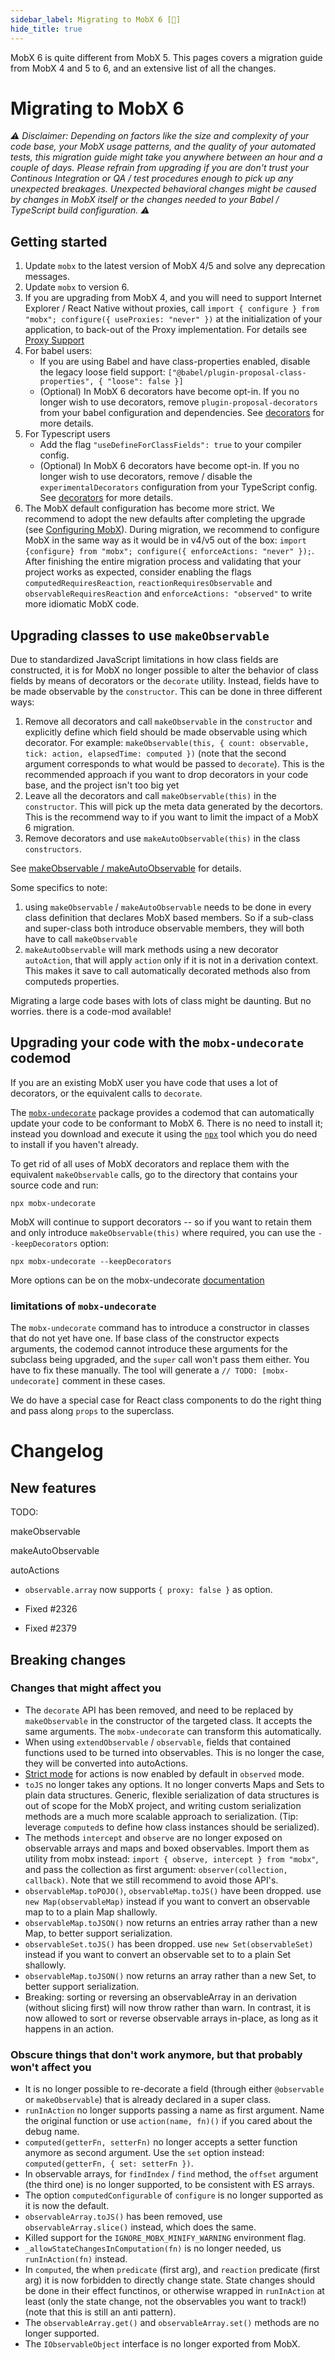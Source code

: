 ```yaml
---
sidebar_label: Migrating to MobX 6 [🚀]
hide_title: true
---
```


<script async type="text/javascript" src="//cdn.carbonads.com/carbon.js?serve=CEBD4KQ7&placement=mobxjsorg" id="_carbonads_js"></script>

MobX 6 is quite different from MobX 5. This pages covers a migration guide from MobX 4 and 5 to 6, and an extensive list of all the changes.

# Migrating to MobX 6

_⚠️ Disclaimer: Depending on factors like the size and complexity of your code base, your MobX usage patterns, and the quality of your automated tests, this migration guide might take you anywhere between an hour and a couple of days. Please refrain from upgrading if you are don't trust your Continous Integration or QA / test procedures enough to pick up any unexpected breakages. Unexpected behavioral changes might be caused by changes in MobX itself or the changes needed to your Babel / TypeScript build configuration. ⚠️_

## Getting started

1. Update `mobx` to the latest version of MobX 4/5 and solve any deprecation messages.
2. Update `mobx` to version 6.
3. If you are upgrading from MobX 4, and you will need to support Internet Explorer / React Native without proxies, call `import { configure } from "mobx"; configure({ useProxies: "never" })` at the initialization of your application, to back-out of the Proxy implementation. For details see [Proxy Support](../refguide/configure.md#proxy-support)
4. For babel users:
    - If you are using Babel and have class-properties enabled, disable the legacy loose field support: `["@babel/plugin-proposal-class-properties", { "loose": false }]`
    - (Optional) In MobX 6 decorators have become opt-in. If you no longer wish to use decorators, remove `plugin-proposal-decorators` from your babel configuration and dependencies. See [decorators](../best/decorators.md) for more details.
5. For Typescript users
    - Add the flag `"useDefineForClassFields": true` to your compiler config.
    - (Optional) In MobX 6 decorators have become opt-in. If you no longer wish to use decorators, remove / disable the `experimentalDecorators` configuration from your TypeScript config. See [decorators](../best/decorators.md) for more details.
6. The MobX default configuration has become more strict. We recommend to adopt the new defaults after completing the upgrade (see [Configuring MobX](../refguide/configure.md)). During migration, we recommend to configure MobX in the same way as it would be in v4/v5 out of the box: `import {configure} from "mobx"; configure({ enforceActions: "never" });`. After finishing the entire migration process and validating that your project works as expected, consider enabling the flags `computedRequiresReaction`, `reactionRequiresObservable` and `observableRequiresReaction` and `enforceActions: "observed"` to write more idiomatic MobX code.

## Upgrading classes to use `makeObservable`

Due to standardized JavaScript limitations in how class fields are constructed, it is for MobX no longer possible to alter the behavior of class fields by means of decorators or the `decorate` utility. Instead, fields have to be made observable by the `constructor`. This can be done in three different ways:

1. Remove all decorators and call `makeObservable` in the `constructor` and explicitly define which field should be made observable using which decorator. For example: `makeObservable(this, { count: observable, tick: action, elapsedTime: computed })` (note that the second argument corresponds to what would be passed to `decorate`). This is the recommended approach if you want to drop decorators in your code base, and the project isn't too big yet
2. Leave all the decorators and call `makeObservable(this)` in the `constructor`. This will pick up the meta data generated by the decortors. This is the recommend way to if you want to limit the impact of a MobX 6 migration.
3. Remove decorators and use `makeAutoObservable(this)` in the class `constructors`.

See [makeObservable / makeAutoObservable](../refguide/observable.md) for details.

Some specifics to note:

1. using `makeObservable` / `makeAutoObservable` needs to be done in every class definition that declares MobX based members. So if a sub-class and super-class both introduce observable members, they will both have to call `makeObservable`
2. `makeAutoObservable` will mark methods using a new decorator `autoAction`, that will apply `action` only if it is not in a derivation context. This makes it save to call automatically decorated methods also from computeds properties.

Migrating a large code bases with lots of class might be daunting. But no worries. there is a code-mod available!

## Upgrading your code with the `mobx-undecorate` codemod

If you are an existing MobX user you have code that uses a lot of decorators, or the equivalent calls to `decorate`.

The [`mobx-undecorate`](https://www.npmjs.com/package/mobx-undecorate) package provides a codemod that can automatically update your code to be conformant to MobX 6. There is no need to install it; instead you download and execute it using the [`npx`](https://www.npmjs.com/package/npx) tool which you do need to install if you haven't already.

To get rid of all uses of MobX decorators and replace them with the equivalent `makeObservable` calls, go to the directory that contains your source code and run:

```shell
npx mobx-undecorate
```

MobX will continue to support decorators -- so if you want to retain them
and only introduce `makeObservable(this)` where required, you can use the `--keepDecorators` option:

```shell
npx mobx-undecorate --keepDecorators
```

More options can be on the mobx-undecorate [documentation](https://www.npmjs.com/package/mobx-undecorate)

### limitations of `mobx-undecorate`

The `mobx-undecorate` command has to introduce a constructor in classes that do not yet have one. If base class of the constructor expects arguments, the codemod cannot introduce these arguments for the subclass being upgraded, and the `super` call won't pass them either. You have to fix these manually.
The tool will generate a `// TODO: [mobx-undecorate]` comment in these cases.

We do have a special case for React class components to do the right thing and
pass along `props` to the superclass.

# Changelog

## New features

TODO:

makeObservable

makeAutoObservable

autoActions

-   `observable.array` now supports `{ proxy: false }` as option.

-   Fixed #2326
-   Fixed #2379

## Breaking changes

### Changes that might affect you

-   The `decorate` API has been removed, and need to be replaced by `makeObservable` in the constructor of the targeted class. It accepts the same arguments. The `mobx-undecorate` can transform this automatically.
-   When using `extendObservable` / `observable`, fields that contained functions used to be turned into observables. This is no longer the case, they will be converted into autoActions.
-   [Strict mode](../refguide/configure.md#enforceActions) for actions is now enabled by default in `observed` mode.
-   `toJS` no longer takes any options. It no longer converts Maps and Sets to plain data structures. Generic, flexible serialization of data structures is out of scope for the MobX project, and writing custom serialization methods are a much more scalable approach to serialization. (Tip: leverage `computed`s to define how class instances should be serialized).
-   The methods `intercept` and `observe` are no longer exposed on observable arrays and maps and boxed observables. Import them as utility from mobx instead: `import { observe, intercept } from "mobx"`, and pass the collection as first argument: `observer(collection, callback)`. Note that we still recommend to avoid those API's.
-   `observableMap.toPOJO()`, `observableMap.toJS()` have been dropped. use `new Map(observableMap)` instead if you want to convert an observable map to to a plain Map shallowly.
-   `observableMap.toJSON()` now returns an entries array rather than a new Map, to better support serialization.
-   `observableSet.toJS()` has been dropped. use `new Set(observableSet)` instead if you want to convert an observable set to to a plain Set shallowly.
-   `observableMap.toJSON()` now returns an array rather than a new Set, to better support serialization.
-   Breaking: sorting or reversing an observableArray in an derivation (without slicing first) will now throw rather than warn. In contrast, it is now allowed to sort or reverse observable arrays in-place, as long as it happens in an action.

### Obscure things that don't work anymore, but that probably won't affect you

-   It is no longer possible to re-decorate a field (through either `@observable` or `makeObservable`) that is already declared in a super class.
-   `runInAction` no longer supports passing a name as first argument. Name the original function or use `action(name, fn)()` if you cared about the debug name.
-   `computed(getterFn, setterFn)` no longer accepts a setter function anymore as second argument. Use the `set` option instead: `computed(getterFn, { set: setterFn })`.
-   In observable arrays, for `findIndex` / `find` method, the `offset` argument (the third one) is no longer supported, to be consistent with ES arrays.
-   The option `computedConfigurable` of `configure` is no longer supported as it is now the default.
-   `observableArray.toJS()` has been removed, use `observableArray.slice()` instead, which does the same.
-   Killed support for the `IGNORE_MOBX_MINIFY_WARNING` environment flag.
-   `_allowStateChangesInComputation(fn)` is no longer needed, us `runInAction(fn)` instead.
-   In `computed`, the when `predicate` (first arg), and `reaction` predicate (first arg) it is now forbidden to directly change state. State changes should be done in their effect functinos, or otherwise wrapped in `runInAction` at least (only the state change, not the observables you want to track!) (note that this is still an anti pattern).
-   The `observableArray.get()` and `observableArray.set()` methods are no longer supported.
-   The `IObservableObject` interface is no longer exported from MobX.
